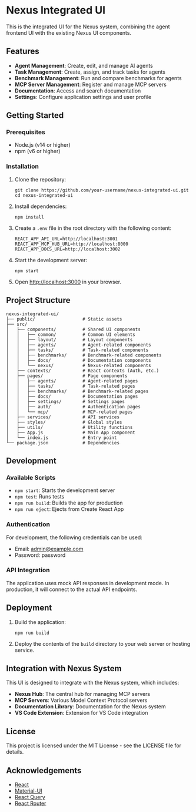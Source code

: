 # Nexus Integrated UI

This is the integrated UI for the Nexus system, combining the agent frontend UI with the existing Nexus UI components.

## Features

- **Agent Management**: Create, edit, and manage AI agents
- **Task Management**: Create, assign, and track tasks for agents
- **Benchmark Management**: Run and compare benchmarks for agents
- **MCP Server Management**: Register and manage MCP servers
- **Documentation**: Access and search documentation
- **Settings**: Configure application settings and user profile

## Getting Started

### Prerequisites

- Node.js (v14 or higher)
- npm (v6 or higher)

### Installation

1. Clone the repository:
   ```
   git clone https://github.com/your-username/nexus-integrated-ui.git
   cd nexus-integrated-ui
   ```

2. Install dependencies:
   ```
   npm install
   ```

3. Create a `.env` file in the root directory with the following content:
   ```
   REACT_APP_API_URL=http://localhost:3001
   REACT_APP_MCP_HUB_URL=http://localhost:8000
   REACT_APP_DOCS_URL=http://localhost:3002
   ```

4. Start the development server:
   ```
   npm start
   ```

5. Open [http://localhost:3000](http://localhost:3000) in your browser.

## Project Structure

```
nexus-integrated-ui/
├── public/                  # Static assets
├── src/
│   ├── components/          # Shared UI components
│   │   ├── common/          # Common UI elements
│   │   ├── layout/          # Layout components
│   │   ├── agents/          # Agent-related components
│   │   ├── tasks/           # Task-related components
│   │   ├── benchmarks/      # Benchmark-related components
│   │   ├── docs/            # Documentation components
│   │   └── nexus/           # Nexus-related components
│   ├── contexts/            # React contexts (Auth, etc.)
│   ├── pages/               # Page components
│   │   ├── agents/          # Agent-related pages
│   │   ├── tasks/           # Task-related pages
│   │   ├── benchmarks/      # Benchmark-related pages
│   │   ├── docs/            # Documentation pages
│   │   ├── settings/        # Settings pages
│   │   ├── auth/            # Authentication pages
│   │   └── mcp/             # MCP-related pages
│   ├── services/            # API services
│   ├── styles/              # Global styles
│   ├── utils/               # Utility functions
│   ├── App.js               # Main App component
│   └── index.js             # Entry point
└── package.json             # Dependencies
```

## Development

### Available Scripts

- `npm start`: Starts the development server
- `npm test`: Runs tests
- `npm run build`: Builds the app for production
- `npm run eject`: Ejects from Create React App

### Authentication

For development, the following credentials can be used:

- Email: admin@example.com
- Password: password

### API Integration

The application uses mock API responses in development mode. In production, it will connect to the actual API endpoints.

## Deployment

1. Build the application:
   ```
   npm run build
   ```

2. Deploy the contents of the `build` directory to your web server or hosting service.

## Integration with Nexus System

This UI is designed to integrate with the Nexus system, which includes:

- **Nexus Hub**: The central hub for managing MCP servers
- **MCP Servers**: Various Model Context Protocol servers
- **Documentation Library**: Documentation for the Nexus system
- **VS Code Extension**: Extension for VS Code integration

## License

This project is licensed under the MIT License - see the LICENSE file for details.

## Acknowledgements

- [React](https://reactjs.org/)
- [Material-UI](https://mui.com/)
- [React Query](https://tanstack.com/query/latest)
- [React Router](https://reactrouter.com/)
